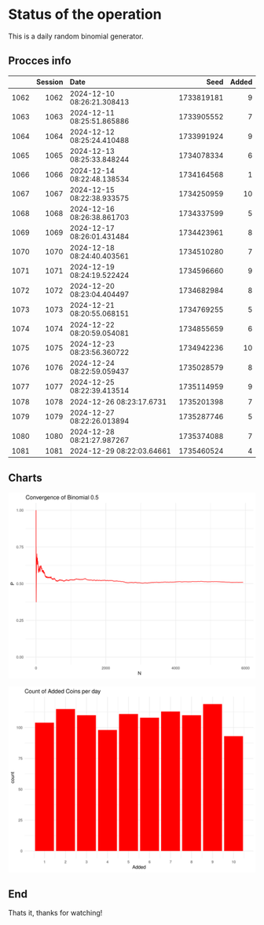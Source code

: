 # Status of the operation
  
  This is a daily random binomial generator.
  
## Procces info

|     | Session|Date                       |       Seed| Added|
|:----|-------:|:--------------------------|----------:|-----:|
|1062 |    1062|2024-12-10 08:26:21.308413 | 1733819181|     9|
|1063 |    1063|2024-12-11 08:25:51.865886 | 1733905552|     7|
|1064 |    1064|2024-12-12 08:25:24.410488 | 1733991924|     9|
|1065 |    1065|2024-12-13 08:25:33.848244 | 1734078334|     6|
|1066 |    1066|2024-12-14 08:22:48.138534 | 1734164568|     1|
|1067 |    1067|2024-12-15 08:22:38.933575 | 1734250959|    10|
|1068 |    1068|2024-12-16 08:26:38.861703 | 1734337599|     5|
|1069 |    1069|2024-12-17 08:26:01.431484 | 1734423961|     8|
|1070 |    1070|2024-12-18 08:24:40.403561 | 1734510280|     7|
|1071 |    1071|2024-12-19 08:24:19.522424 | 1734596660|     9|
|1072 |    1072|2024-12-20 08:23:04.404497 | 1734682984|     8|
|1073 |    1073|2024-12-21 08:20:55.068151 | 1734769255|     5|
|1074 |    1074|2024-12-22 08:20:59.054081 | 1734855659|     6|
|1075 |    1075|2024-12-23 08:23:56.360722 | 1734942236|    10|
|1076 |    1076|2024-12-24 08:22:59.059437 | 1735028579|     8|
|1077 |    1077|2024-12-25 08:22:39.413514 | 1735114959|     9|
|1078 |    1078|2024-12-26 08:23:17.6731   | 1735201398|     7|
|1079 |    1079|2024-12-27 08:22:26.013894 | 1735287746|     5|
|1080 |    1080|2024-12-28 08:21:27.987267 | 1735374088|     7|
|1081 |    1081|2024-12-29 08:22:03.64661  | 1735460524|     4|

## Charts 

![](charts/plot1.png)

![](charts/plot2.png)

## End

Thats it, thanks for watching!
